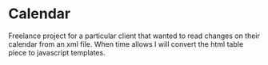 # Calendar

Freelance project for a particular client that wanted to read changes on their calendar from an xml file.
When time allows I will convert the html table piece to javascript templates.
